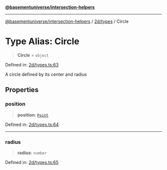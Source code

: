 [**@basementuniverse/intersection-helpers**](../../../README.md)

***

[@basementuniverse/intersection-helpers](../../../README.md) / [2d/types](../README.md) / Circle

# Type Alias: Circle

> **Circle** = `object`

Defined in: [2d/types.ts:63](https://github.com/basementuniverse/intersection-helpers/blob/d942e5cf9ee51dc3854d6fbfe1d84a7ecd83c1ca/src/2d/types.ts#L63)

A circle defined by its center and radius

## Properties

### position

> **position**: [`Point`](Point.md)

Defined in: [2d/types.ts:64](https://github.com/basementuniverse/intersection-helpers/blob/d942e5cf9ee51dc3854d6fbfe1d84a7ecd83c1ca/src/2d/types.ts#L64)

***

### radius

> **radius**: `number`

Defined in: [2d/types.ts:65](https://github.com/basementuniverse/intersection-helpers/blob/d942e5cf9ee51dc3854d6fbfe1d84a7ecd83c1ca/src/2d/types.ts#L65)
